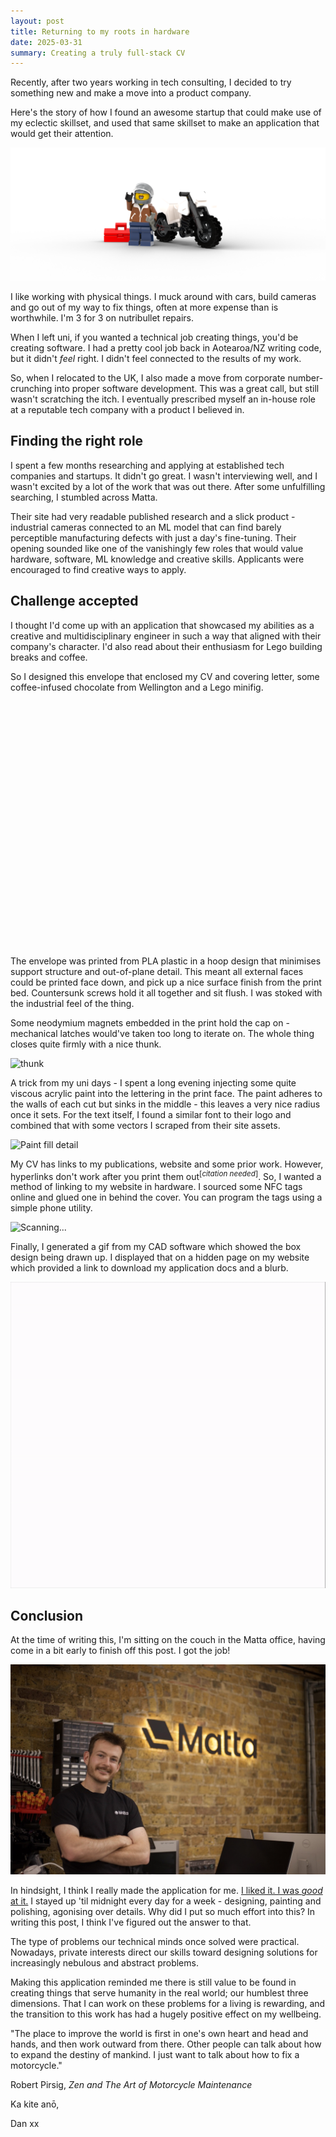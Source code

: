 ```yaml
---
layout: post
title: Returning to my roots in hardware
date: 2025-03-31
summary: Creating a truly full-stack CV
---
```


Recently, after two years working in tech consulting, I decided to try something new and make a move into a product company.

Here's the story of how I found an awesome startup that could make use of my eclectic skillset, and used that same skillset to make an application that would get their attention.

![Crimpy Minifig](/images/matta-application/dan_with_bike.png)

I like working with physical things. I muck around with cars, build cameras and go out of my way to fix things, often at more expense than is worthwhile. I'm 3 for 3 on nutribullet repairs.

When I left uni, if you wanted a technical job creating things, you'd be creating software. I had a pretty cool job back in Aotearoa/NZ writing code, but it didn't *feel* right. I didn't feel connected to the results of my work.

So, when I relocated to the UK, I also made a move from corporate number-crunching into proper software development. This was a great call, but still wasn't scratching the itch. I eventually prescribed myself an in-house role at a reputable tech company with a product I believed in.

## Finding the right role

I spent a few months researching and applying at established tech companies and startups. It didn't go great. I wasn't interviewing well, and I wasn't excited by a lot of the work that was out there. After some unfulfilling searching, I stumbled across Matta.

Their site had very readable published research and a slick product - industrial cameras connected to an ML model that can find barely perceptible manufacturing defects with just a day's fine-tuning. Their opening sounded like one of the vanishingly few roles that would value hardware, software, ML knowledge and creative skills. Applicants were encouraged to find creative ways to apply.

## Challenge accepted

I thought I'd come up with an application that showcased my abilities as a creative and multidisciplinary engineer in such a way that aligned with their company's character. I'd also read about their enthusiasm for Lego building breaks and coffee.

So I designed this envelope that enclosed my CV and covering letter, some coffee-infused chocolate from Wellington and a Lego minifig.

<div style="display: flex; justify-content: center; margin-bottom: 2rem;">
    <model-viewer 
    src="/assets/files/envelope_assembly.glb" 
    alt="A 3D model" 
    camera-controls 
    auto-rotate
    exposure = "0.8"
    style="width: 85%; height: 375px;border-radius: 15px; overflow: hidden;">
    </model-viewer>
</div>

The envelope was printed from PLA plastic in a hoop design that minimises support structure and out-of-plane detail. This meant all external faces could be printed face down, and pick up a nice surface finish from the print bed. Countersunk screws hold it all together and sit flush. I was stoked with the industrial feel of the thing. 

Some neodymium magnets embedded in the print hold the cap on - mechanical latches would've taken too long to iterate on. The whole thing closes quite firmly with a nice thunk.

<img src="/images/matta-application/thunk.gif" alt="thunk" class="responsive-img">

A trick from my uni days - I spent a long evening injecting some quite viscous acrylic paint into the lettering in the print face. The paint adheres to the walls of each cut but sinks in the middle - this leaves a very nice radius once it sets. For the text itself, I found a similar font to their logo and combined that with some vectors I scraped from their site assets.

<img src="/images/matta-application/paint.png" alt="Paint fill detail" class="responsive-img">

My CV has links to my publications, website and some prior work. However, hyperlinks don't work after you print them out<sup>[*citation needed*]</sup>. So, I wanted a method of linking to my website in hardware. I sourced some NFC tags online and glued one in behind the cover. You can program the tags using a simple phone utility.

<img src="/images/matta-application/nfc.gif" alt="Scanning..." class="responsive-img">

Finally, I generated a gif from my CAD software which showed the box design being drawn up. I displayed that on a hidden page on my website which provided a link to download my application docs and a blurb.

<img src="/images/envelope.gif" alt="Envelope animation" class="responsive-img">

## Conclusion
At the time of writing this, I'm sitting on the couch in the Matta office, having come in a bit early to finish off this post. I got the job!

<img src="/images/matta-application/crimpy.jpeg" alt="landed it!" class="responsive-img-wide">

In hindsight, I think I really made the application for me. [I liked it. I was *good* at it.](https://www.youtube.com/watch?v=FQlAfI91cZ8) I stayed up 'til midnight every day for a week - designing, painting and polishing, agonising over details. Why did I put so much effort into this? In writing this post, I think I've figured out the answer to that.

The type of problems our technical minds once solved were practical. Nowadays, private interests direct our skills toward designing solutions for increasingly nebulous and abstract problems.

Making this application reminded me there is still value to be found in creating things that serve humanity in the real world; our humblest three dimensions. That I can work on these problems for a living is rewarding, and the transition to this work has had a hugely positive effect on my wellbeing.

> 
"The place to improve the world is first in one's own heart and head and hands, and then work outward from there. Other people can talk about how to expand the destiny of mankind. I just want to talk about how to fix a motorcycle."

Robert Pirsig, *Zen and The Art of Motorcycle Maintenance*

Ka kite anō,

Dan xx


<!-- To detail about the build
- Design 
    - build plate constraints meant I couldn't make an actual envelope design
    - getting the plate finish on exposed faces by using a band rather than tub
    - cloning the font using a font tool
    - acrylic paint via syringes to get the attractive radius
    - 8x neodymium magnets to get the lid to adhere nicely
    - clearancing
- Legoman
    - fighting off kids in lego leicester square
- chocolate
    - NZ man
- Covering letter
    - shabooskie
- NFC tag
    - hidden application URL
    
 -->
